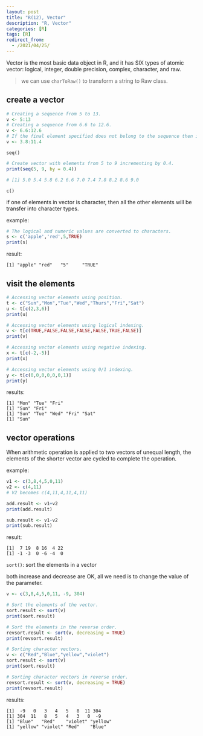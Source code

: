 ```yaml
---
layout: post
title: "R(12), Vector"
description: "R, Vector"
categories: [R]
tags: [R]
redirect_from:
  - /2021/04/25/
---
```


Vector is the most basic data object in R, and it has SIX types of atomic vector: logical, integer, double precision, complex, character, and raw.

> we can use `charToRaw()` to transform a string to Raw class.

## create a vector

```R
# Creating a sequence from 5 to 13.
v <- 5:13
# Creating a sequence from 6.6 to 12.6.
v <- 6.6:12.6
# If the final element specified does not belong to the sequence then it is discarded.
v <- 3.8:11.4
```

`seq()`

```R
# Create vector with elements from 5 to 9 incrementing by 0.4.
print(seq(5, 9, by = 0.4))

# [1] 5.0 5.4 5.8 6.2 6.6 7.0 7.4 7.8 8.2 8.6 9.0
```

`c()`

if one of elements in vector is character, then all the other elements will be transfer into character types.

example:

```R
# The logical and numeric values are converted to characters.
s <- c('apple','red',5,TRUE)
print(s)
```

result:

    [1] "apple" "red"   "5"     "TRUE"

## visit the elements

```R
# Accessing vector elements using position.
t <- c("Sun","Mon","Tue","Wed","Thurs","Fri","Sat")
u <- t[c(2,3,6)]
print(u)

# Accessing vector elements using logical indexing.
v <- t[c(TRUE,FALSE,FALSE,FALSE,FALSE,TRUE,FALSE)]
print(v)

# Accessing vector elements using negative indexing.
x <- t[c(-2,-5)]
print(x)

# Accessing vector elements using 0/1 indexing.
y <- t[c(0,0,0,0,0,0,1)]
print(y)
```

results:

    [1] "Mon" "Tue" "Fri"
    [1] "Sun" "Fri"
    [1] "Sun" "Tue" "Wed" "Fri" "Sat"
    [1] "Sun"

## vector operations

When arithmetic operation is applied to two vectors of unequal length, the elements of the shorter vector are cycled to complete the operation.

example:

```R
v1 <- c(3,8,4,5,0,11)
v2 <- c(4,11)
# V2 becomes c(4,11,4,11,4,11)

add.result <- v1+v2
print(add.result)

sub.result <- v1-v2
print(sub.result)
```

result:

    [1]  7 19  8 16  4 22
    [1] -1 -3  0 -6 -4  0

`sort()`: sort the elements in a vector

both increase and decrease are OK, all we need is to change the value of the parameter.

```R
v <- c(3,8,4,5,0,11, -9, 304)

# Sort the elements of the vector.
sort.result <- sort(v)
print(sort.result)

# Sort the elements in the reverse order.
revsort.result <- sort(v, decreasing = TRUE)
print(revsort.result)

# Sorting character vectors.
v <- c("Red","Blue","yellow","violet")
sort.result <- sort(v)
print(sort.result)

# Sorting character vectors in reverse order.
revsort.result <- sort(v, decreasing = TRUE)
print(revsort.result)
```

results:

    [1]  -9   0   3   4   5   8  11 304
    [1] 304  11   8   5   4   3   0  -9
    [1] "Blue"   "Red"    "violet" "yellow"
    [1] "yellow" "violet" "Red"    "Blue" 

